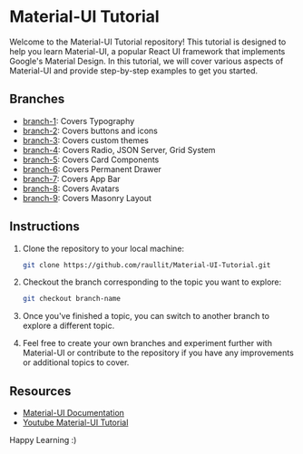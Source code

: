 # Material-UI Tutorial

Welcome to the Material-UI Tutorial repository! This tutorial is designed to help you learn Material-UI, a popular React UI framework that implements Google's Material Design. In this tutorial, we will cover various aspects of Material-UI and provide step-by-step examples to get you started.

## Branches

- [branch-1](https://github.com/raullit/react-tutorial/tree/main): Covers Typography
- [branch-2](https://github.com/raullit/react-tutorial/tree/button-icon): Covers buttons and icons
- [branch-3](https://github.com/raullit/react-tutorial/tree/customTheme): Covers custom themes
- [branch-4](https://github.com/raullit/react-tutorial/tree/radio-jsonServer-gridSystem): Covers Radio, JSON Server, Grid System
- [branch-5](https://github.com/raullit/react-tutorial/tree/card-components): Covers Card Components
- [branch-6](https://github.com/raullit/react-tutorial/tree/permanentDrawer): Covers Permanent Drawer
- [branch-7](https://github.com/raullit/react-tutorial/tree/appBar): Covers App Bar
- [branch-8](https://github.com/raullit/react-tutorial/tree/avatar): Covers Avatars
- [branch-9](https://github.com/raullit/react-tutorial/tree/Masonry): Covers Masonry Layout

## Instructions

1. Clone the repository to your local machine:

   ```bash
   git clone https://github.com/raullit/Material-UI-Tutorial.git
   ```

2. Checkout the branch corresponding to the topic you want to explore:

   ```bash
   git checkout branch-name
   ```
3. Once you've finished a topic, you can switch to another branch to explore a different topic.
4. Feel free to create your own branches and experiment further with Material-UI or contribute to the repository if you have any improvements or additional topics to cover.

## Resources
- [Material-UI Documentation](https://mui.com/material-ui/getting-started/overview/)
- [Youtube Material-UI Tutorial](https://youtube.com/playlist?list=PL4cUxeGkcC9gjxLvV4VEkZ6H6H4yWuS58)

Happy Learning :)

